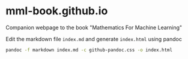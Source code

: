 # mml-book.github.io
Companion webpage to the book "Mathematics For Machine Learning"

Edit the markdown file `index.md` and generate `index.html` using pandoc
```bash
pandoc -f markdown index.md -c github-pandoc.css -o index.html
```
